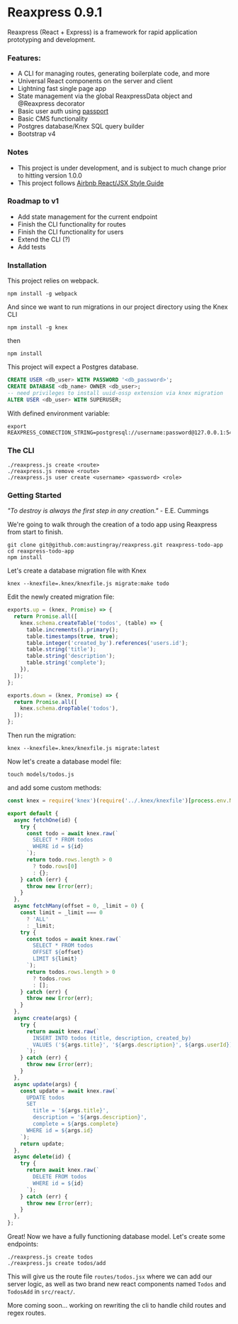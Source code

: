 # Reaxpress 0.9.1

Reaxpress (React + Express) is a framework for rapid application prototyping and development.

### Features:

- A CLI for managing routes, generating boilerplate code, and more
- Universal React components on the server and client
- Lightning fast single page app
- State management via the global ReaxpressData object and @Reaxpress decorator
- Basic user auth using [passport](http://passportjs.org/)
- Basic CMS functionality
- Postgres database/Knex SQL query builder
- Bootstrap v4

### Notes

- This project is under development, and is subject to much change prior to hitting version 1.0.0
- This project follows [Airbnb React/JSX Style Guide](https://github.com/airbnb/javascript/tree/master/react)

### Roadmap to v1

- Add state management for the current endpoint
- Finish the CLI functionality for routes
- Finish the CLI functionality for users
- Extend the CLI (?)
- Add tests

### Installation

This project relies on webpack.

```
npm install -g webpack
```

And since we want to run migrations in our project directory using the Knex CLI

```
npm install -g knex
```

then

```
npm install
```

This project will expect a Postgres database.

```SQL
CREATE USER <db_user> WITH PASSWORD '<db_password>';
CREATE DATABASE <db_name> OWNER <db_user>;
-- need privileges to install uuid-ossp extension via knex migration
ALTER USER <db_user> WITH SUPERUSER;
```

With defined environment variable:

```
export REAXPRESS_CONNECTION_STRING=postgresql://username:password@127.0.0.1:5432/database
```

### The CLI

```
./reaxpress.js create <route>
./reaxpress.js remove <route>
./reaxpress.js user create <username> <password> <role>
```

### Getting Started

*"To destroy is always the first step in any creation."* - E.E. Cummings

We're going to walk through the creation of a todo app using Reaxpress from start to finish.

```
git clone git@github.com:austingray/reaxpress.git reaxpress-todo-app
cd reaxpress-todo-app
npm install
```

Let's create a database migration file with Knex

```
knex --knexfile=.knex/knexfile.js migrate:make todo
```

Edit the newly created migration file:

```javascript
exports.up = (knex, Promise) => {
  return Promise.all([
    knex.schema.createTable('todos', (table) => {
      table.increments().primary();
      table.timestamps(true, true);
      table.integer('created_by').references('users.id');
      table.string('title');
      table.string('description');
      table.string('complete');
    }),
  ]);
};

exports.down = (knex, Promise) => {
  return Promise.all([
    knex.schema.dropTable('todos'),
  ]);
};
```

Then run the migration:

```
knex --knexfile=.knex/knexfile.js migrate:latest
```

Now let's create a database model file:

```
touch models/todos.js
```

and add some custom methods:

```javascript
const knex = require('knex')(require('../.knex/knexfile')[process.env.NODE_ENV]);

export default {
  async fetchOne(id) {
    try {
      const todo = await knex.raw(`
        SELECT * FROM todos
        WHERE id = ${id}
      `);
      return todo.rows.length > 0
        ? todo.rows[0]
        : {};
    } catch (err) {
      throw new Error(err);
    }
  },
  async fetchMany(offset = 0, _limit = 0) {
    const limit = _limit === 0
      ? 'ALL'
      : _limit;
    try {
      const todos = await knex.raw(`
        SELECT * FROM todos
        OFFSET ${offset}
        LIMIT ${limit}
      `);
      return todos.rows.length > 0
        ? todos.rows
        : [];
    } catch (err) {
      throw new Error(err);
    }
  },
  async create(args) {
    try {
      return await knex.raw(`
        INSERT INTO todos (title, description, created_by)
        VALUES ('${args.title}', '${args.description}', ${args.userId})
      `);
    } catch (err) {
      throw new Error(err);
    }
  },
  async update(args) {
    const update = await knex.raw(`
      UPDATE todos
      SET
        title = '${args.title}',
        description = '${args.description}',
        complete = ${args.complete}
      WHERE id = ${args.id}
    `);
    return update;
  },
  async delete(id) {
    try {
      return await knex.raw(`
        DELETE FROM todos
        WHERE id = ${id}
      `);
    } catch (err) {
      throw new Error(err);
    }
  },
};
```

Great! Now we have a fully functioning database model. Let's create some endpoints:

```
./reaxpress.js create todos
./reaxpress.js create todos/add
```

This will give us the route file `routes/todos.jsx` where we can add our server logic, as well as two brand new react components named `Todos` and `TodosAdd` in `src/react/`.

More coming soon... working on rewriting the cli to handle child routes and regex routes.
